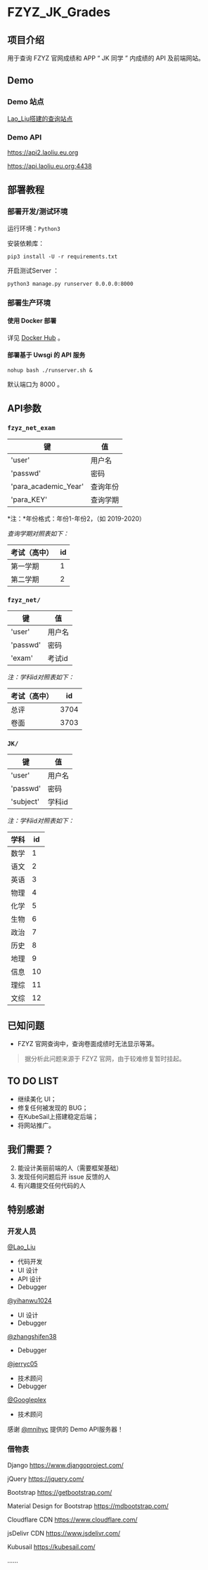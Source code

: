 # FZYZ_JK_Grades

## 项目介绍

用于查询 FZYZ 官网成绩和 APP “ JK 同学 ” 内成绩的 API 及前端网站。

## Demo

### Demo 站点

[Lao_Liu搭建的查询站点](https://grade.laoliu.eu.org)

### Demo API

https://api2.laoliu.eu.org

https://api.laoliu.eu.org:4438

## 部署教程

### 部署开发/测试环境

运行环境：`Python3`

安装依赖库：

```shell
pip3 install -U -r requirements.txt
```

开启测试Server ：
```shell
python3 manage.py runserver 0.0.0.0:8000
```

### 部署生产环境

#### 使用 Docker 部署

详见 [Docker Hub](https://hub.docker.com/r/laoliu233/fzyz_jk_grades_api) 。

#### 部署基于 Uwsgi 的 API 服务

`nohup bash ./runserver.sh &`

默认端口为 8000 。

## API参数

### `fzyz_net_exam`
|键       |值     |
|-        |-      |
|'user'   |用户名 |
|'passwd' |密码   |
|'para_academic_Year'|查询年份 |
|'para_KEY'|查询学期 |

*注：*年份格式：年份1-年份2，（如 2019-2020）

*查询学期对照表如下：*


| 考试（高中） | id   |
| ------------ | ---- |
| 第一学期     | 1    |
| 第二学期     | 2    |

### `fzyz_net/`
|键       |值     |
|-        |-      |
|'user'   |用户名 |
|'passwd' |密码   |
|'exam'   |考试id |

*注：学科id对照表如下：*


|考试（高中） |id|
|-            |- |
|总评         |3704|
|卷面         |3703|

### `JK/`

|键         |值     |
|-          |-      |
|'user'     |用户名 |
|'passwd'   |密码   |
|'subject'  |学科id |

*注：学科id对照表如下：*

|学科|id|
|-   |- |
|数学|1 |
|语文|2 |
|英语|3 |
|物理|4 |
|化学|5 |
|生物|6 |
|政治|7 |
|历史|8 |
|地理|9 |
|信息|10|
|理综|11|
|文综|12|

## 已知问题

- FZYZ 官网查询中，查询卷面成绩时无法显示等第。

> 据分析此问题来源于 FZYZ 官网，由于较难修复暂时挂起。

## TO DO LIST

- 继续美化 UI；
- 修复任何被发现的 BUG；
- 在KubeSail上搭建稳定后端；
- 将网站推广。

## 我们需要？

2.  能设计美丽前端的人（需要框架基础）
4.  发现任何问题后开 issue 反馈的人
5.  有兴趣提交任何代码的人

## 特别感谢

### 开发人员

[@Lao_Liu](https://github.com/Lao-Liu233)

- 代码开发
- UI 设计
- API 设计
- Debugger

[@yihanwu1024]( https://github.com/yihanwu1024)

- UI 设计
- Debugger

[@zhangshifen38](https://github.com/zhangshifen38)

- Debugger

[@jerryc05](https://github.com/jerryc05)

- 技术顾问
- Debugger

[@Googleplex](https://github.com/y-young)

- 技术顾问

感谢 [@mnihyc](https://github.com/mnihyc) 提供的 Demo API服务器！

### 借物表

Django https://www.djangoproject.com/

jQuery https://jquery.com/

Bootstrap https://getbootstrap.com/

Material Design for Bootstrap https://mdbootstrap.com/

Cloudflare CDN https://www.cloudflare.com/

jsDelivr CDN https://www.jsdelivr.com/

Kubusail https://kubesail.com/

......